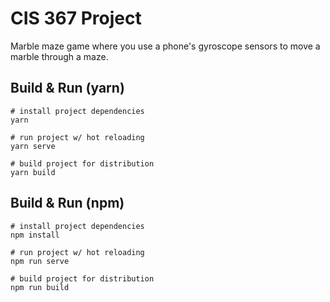 # CIS 367 Project

Marble maze game where you use a phone's gyroscope sensors to move a marble through a maze.

## Build & Run (yarn)

```shell
# install project dependencies
yarn

# run project w/ hot reloading
yarn serve

# build project for distribution
yarn build
```

## Build & Run (npm)

```shell
# install project dependencies
npm install

# run project w/ hot reloading
npm run serve

# build project for distribution
npm run build
```
